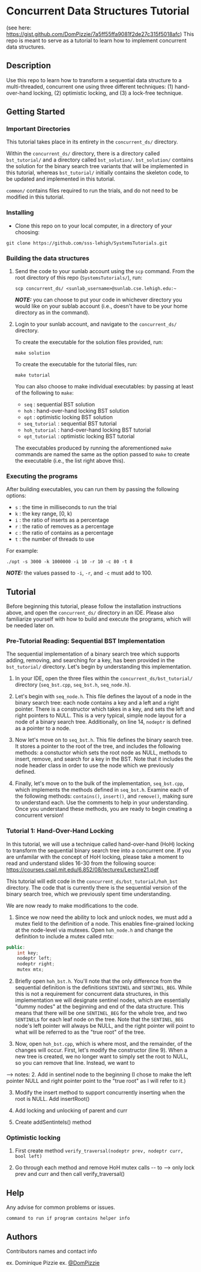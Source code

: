 # Concurrent Data Structures Tutorial

(see here: https://gist.github.com/DomPizzie/7a5ff55ffa9081f2de27c315f5018afc)
This repo is meant to serve as a tutorial to learn how to implement concurrent data structures.

## Description

Use this repo to learn how to transform a sequential data structure to a multi-threaded, concurrent one using three different techniques: (1) hand-over-hand locking, (2) optimistic locking, and (3) a lock-free technique.

## Getting Started

### Important Directories

This tutorial takes place in its entirety in the `concurrent_ds/` directory.

Within the `concurrent_ds/` directory, there is a directory called `bst_tutorial/` and a directory called `bst_solution/`. `bst_solution/` contains the solution for the binary search tree variants that will be implemented in this tutorial, whereas `bst_tutorial/` initially contains the skeleton code, to be updated and implemented in this tutorial.

`common/` contains files required to run the trials, and do not need to be modified in this tutorial.


### Installing

* Clone this repo on to your local computer, in a directory of your choosing:
```
git clone https://github.com/sss-lehigh/SystemsTutorials.git
```

### Building the data structures

1. Send the code to your sunlab account using the `scp` command. From the root directory of this repo (`SystemsTutorials/`), run:
    ```
    scp concurrent_ds/ <sunlab_username>@sunlab.cse.lehigh.edu:~
    ```
    ***NOTE:*** you can choose to put your code in whichever directory you would like on your sublab account (i.e., doesn't have to be your home directory as in the command).

2. Login to your sunlab account, and navigate to the `concurrent_ds/` directory.

    To create the executable for the solution files provided, run:

    ```
    make solution
    ```

    To create the executable for the tutorial files, run:
    ```
    make tutorial
    ```

    You can also choose to make individual executables: by passing at least of the following to `make`:
    * `seq` : sequential BST solution
    * `hoh` : hand-over-hand locking BST solution
    * `opt` : optimistic locking BST solution
    * `seq_tutorial` : sequential BST tutorial
    * `hoh_tutorial` : hand-over-hand locking BST tutorial
    * `opt_tutorial` : optimistic locking BST tutorial

    The executables produced by running the aforementioned `make` commands are named the same as the option passed to `make` to create the executable (i.e., the list right above this).

### Executing the programs

After building executables, you can run them by passing the following options:
* `s` : the time in milliseconds to run the trial
* `k` : the key range, [0, k)
* `i` : the ratio of inserts as a percentage
* `r` : the ratio of removes as a percentage
* `c` : the ratio of contains as a percentage
* `t` : the number of threads to use

For example:
```
./opt -s 3000 -k 1000000 -i 10 -r 10 -c 80 -t 8
```

***NOTE:*** the values passed to `-i`, `-r`, and `-c` must add to 100.

## Tutorial

Before beginning this tutorial, please follow the installation instructions above, and open the `concurrent_ds/` directory in an IDE. Please also familiarize yourself with how to build and execute the programs, which will be needed later on.

### Pre-Tutorial Reading: Sequential BST Implementation

The sequential implementation of a binary search tree which supports adding, removing, and searching for a key, has been provided in the `bst_tutorial/` directory. Let's begin by understanding this implementation.

1. In your IDE, open the three files within the `concurrent_ds/bst_tutorial/` directory (`seq_bst.cpp`, `seq_bst.h`, `seq_node.h`).

2. Let's begin with `seq_node.h`. This file defines the layout of a node in the binary search tree: each node contains a key and a left and a right pointer. There is a constructor which takes in a key, and sets the left and right pointers to NULL. This is a very typical, simple node layout for a node of a binary search tree. Additionally, on line 14, `nodeptr` is defined as a pointer to a node.

3. Now let's move on to `seq_bst.h`. This file defines the binary search tree. It stores a pointer to the root of the tree, and includes the following methods: a constuctor which sets the root node as NULL, methods to insert, remove, and search for a key in the BST. Note that it includes the node header class in order to use the node which we previously defined.

4. Finally, let's move on to the bulk of the implementation, `seq_bst.cpp`, which implements the methods defined in `seq_bst.h`. Examine each of the following methods: `contains()`, `insert()`, and `remove()`, making sure to understand each. Use the comments to help in your understanding. Once you understand these methods, you are ready to begin creating a concurrent version!

### Tutorial 1: Hand-Over-Hand Locking

In this tutorial, we will use a technique called hand-over-hand (HoH) locking to transform the sequential binary search tree into a concurrent one. If you are unfamilar with the concept of HoH locking, please take a moment to read and understand slides 16-30 from the following source: https://courses.csail.mit.edu/6.852/08/lectures/Lecture21.pdf 

This tutorial will edit code in the `concurrent_ds/bst_tutorial/hoh_bst` directory. The code that is currently there is the sequential version of the binary search tree, which we previously spent time understanding.

We are now ready to make modifications to the code.

1. Since we now need the ability to lock and unlock nodes, we must add a mutex field to the definition of a node. This enables fine-grained locking at the node-level via mutexes. Open `hoh_node.h` and change the definition to include a mutex called mtx:

```c++
public:
    int key;
    nodeptr left;
    nodeptr right;
    mutex mtx;
```

2. Briefly open `hoh_bst.h`. You'll note that the only difference from the sequential definition is the definitions `SENTINEL` and `SENTINEL_BEG`. While this is not a requirement for concurrent data structures, in this implementation we will designate sentinel nodes, which are essentially "dummy nodes" at the beginning and end of the data structure. This means that there will be one `SENTINEL_BEG` for the whole tree, and two `SENTINEL`s for each leaf node on the tree. Note that the `SENTINEL_BEG` node's left pointer will always be NULL, and the right pointer will point to what will be referred to as the "true root" of the tree.

3. Now, open `hoh_bst.cpp`, which is where most, and the remainder, of the changes will occur. First, let's modify the constructor (line 9). When a new tree is created, we no longer want to simply set the root to NULL, so you can remove that line. Instead, we want to 




--> notes:
2. Add in sentinel node to the beginning (I chose to make the left pointer NULL and right pointer point to the "true root" as I will refer to it.)

3. Modify the insert method to support concurrently inserting when the root is NULL. Add insertRoot()

3. Add locking and unlocking of parent and curr

4. Create addSentintels() method

### Optimistic locking

1. First create method `verify_traversal(nodeptr prev, nodeptr curr, bool left)`

2. Go through each method and remove HoH mutex calls -- to --> only lock prev and curr and then call verify_traversal()


## Help

Any advise for common problems or issues.
```
command to run if program contains helper info
```

## Authors

Contributors names and contact info

ex. Dominique Pizzie
ex. [@DomPizzie](https://twitter.com/dompizzie)